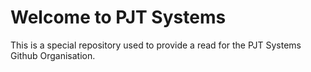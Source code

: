 # Welcome to PJT Systems

This is a special repository used to provide a read for the PJT Systems Github Organisation.
